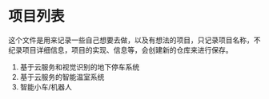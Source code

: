  # 项目列表

 这个文件是用来记录一些自己想要去做，以及有想法的项目，只记录项目名称，不纪录项目详细信息，项目的实现、信息等，会创建新的仓库来进行保存。

 1. 基于云服务和视觉识别的地下停车系统
 2. 基于云服务的智能温室系统
 3. 智能小车/机器人
